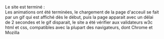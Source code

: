Le site est terminé : </br>
Les animations ont été terminées, le chargement de la page d'acceuil se fait par un gif qui est affiché dès le début, puis la page apparait avec un délai de 2 secondes et le gif disparait, le site a été vérifier aux validateurs w3c html et css, compatibles avec la plupart des navigateurs, dont Chrome et Mozilla</br>
